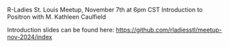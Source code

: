R-Ladies St. Louis Meetup, November 7th at 6pm CST
Introduction to Positron with M. Kathleen Caulfield

Introduction slides can be found here: https://github.com/rladiesstl/meetup-nov-2024/index
